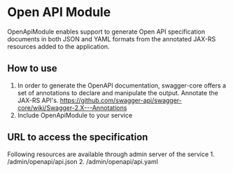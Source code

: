 # Open API Module
OpenApiModule enables support to generate Open API specification documents in both JSON and YAML formats from the annotated JAX-RS resources added to the application.

## How to use
   1. In order to generate the OpenAPI documentation, swagger-core offers a set of annotations to declare and manipulate the output. Annotate the JAX-RS API's.
        https://github.com/swagger-api/swagger-core/wiki/Swagger-2.X---Annotations
   2. Include OpenApiModule to your service

## URL to access the specification
Following resources are available through admin server of the service
    1. /admin/openapi/api.json
    2. /admin/openapi/api.yaml